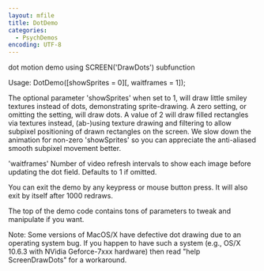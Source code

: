 ```yaml
---
layout: mfile
title: DotDemo
categories:
  - PsychDemos
encoding: UTF-8
---
```



dot motion demo using SCREEN('DrawDots') subfunction

Usage: DotDemo([showSprites = 0][, waitframes = 1]);

The optional parameter 'showSprites' when set to 1, will draw little
smiley textures instead of dots, demonstrating sprite-drawing. A zero
setting, or omitting the setting, will draw dots. A value of 2 will draw
filled rectangles via textures instead, (ab-)using texture drawing and
filtering to allow subpixel positioning of drawn rectangles on the
screen. We slow down the animation for non-zero 'showSprites' so you can
appreciate the anti-aliased smooth subpixel movement better.

'waitframes' Number of video refresh intervals to show each image before
updating the dot field. Defaults to 1 if omitted.

You can exit the demo by any keypress or mouse button press. It will also
exit by itself after 1000 redraws.

The top of the demo code contains tons of parameters to tweak and
manipulate if you want.


Note: Some versions of MacOS/X have defective dot drawing due to an
operating system bug. If you happen to have such a system (e.g., OS/X
10\.6.3 with NVidia Geforce-7xxx hardware) then read "help ScreenDrawDots"
for a workaround.
